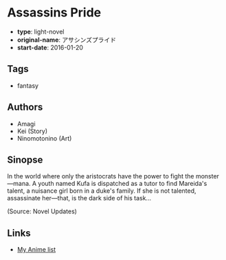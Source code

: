 # Assassins Pride

-   **type**: light-novel
-   **original-name**: アサシンズプライド
-   **start-date**: 2016-01-20

## Tags

-   fantasy

## Authors

-   Amagi
-   Kei (Story)
-   Ninomotonino (Art)

## Sinopse

In the world where only the aristocrats have the power to fight the monster—mana. A youth named Kufa is dispatched as a tutor to find Mareida's talent, a nuisance girl born in a duke's family. If she is not talented, assassinate her—that, is the dark side of his task...

(Source: Novel Updates)

## Links

-   [My Anime list](https://myanimelist.net/manga/103809/Assassins_Pride)
